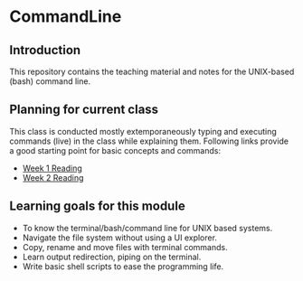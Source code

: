 # CommandLine

## Introduction
This repository contains the teaching material and notes for the UNIX-based (bash) command line.

## Planning for current class
This class is conducted mostly extemporaneously typing and executing commands (live) in the class while explaining them. Following links provide a good starting point for basic concepts and commands:
* [Week 1 Reading](https://github.com/HackYourFuture/CommandLine/blob/master/Week1/Lecture.md)
* [Week 2 Reading](https://github.com/HackYourFuture/CommandLine/blob/master/Week2/Lecture.md)

## Learning goals for this module
* To know the terminal/bash/command line for UNIX based systems.
* Navigate the file system without using a UI explorer.
* Copy, rename and move files with terminal commands.
* Learn output redirection, piping on the terminal.
* Write basic shell scripts to ease the programming life.
